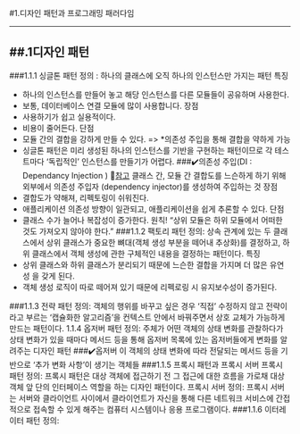 #1.디자인 패턴과 프로그래밍 패러다임
*******
##.1디자인 패턴 
----------------------------------------------------------------------------------------------------------
###1.1.1 싱글톤 패턴
정의 : 하나의 클래스에 오직 하나의 인스턴스만 가지는 패턴
특징 
-	하나의 인스턴스를 만들어 놓고 해당 인스턴스를 다른 모듈들이 공유하며 사용한다.
-	보통, 데이터베이스 연결 모듈에 많이 사용합니다.
장점
-	사용하기가 쉽고 실용적이다.
-	비용이 줄어든다.
단점
-	모듈 간의 결합을 강하게 만들 수 있다. => *의존성 주입을 통해 결합을 약하게 가능
-	싱글톤 패턴은 미리 생성된 하나의 인스턴스를 기반을 구현하는 패턴이므로 각 테스트마다 ‘독립적인’ 인스턴스를 만들기가 어렵다.
###✔️의존성 주입(DI : Dependancy Injection )  🔎[참고](https://tecoble.techcourse.co.kr/post/2021-04-27-dependency-injection/)
클래스 간, 모듈 간 결합도를 느슨하게 하기 위해 외부에서 의존성 주입자 (dependency injector)를 생성하여 주입하는 것
장점
-	결합도가 약해져, 리펙토링이 쉬워진다. 
-	애플리케이션 의존성 방향이 일관되고, 애플리케이션을 쉽게 추론할 수 있다.
단점
-	클래스 수가 늘어나 복잡성이 증가한다.
원칙! “상위 모듈은 하위 모듈에서 어떠한 것도 가져오지 않아야 한다.”
###1.1.2 팩토리 패턴
정의: 상속 관계에 있는 두 클래스에서 상위 클래스가 중요한 뼈대(객체 생성 부분을 떼어내 추상화)를 결정하고, 하위 클래스에서 객체 생성에 관한 구체적인 내용을 결정하는 패턴이다.
특징 
-	상위 클래스와 하위 클래스가 분리되기 때문에 느슨한 결합을 가지며 더 많은 유연성
을 갖게 된다.
-	객체 생성 로직이 따로 떼어져 있기 때문에 리펙로링 시 유지보수성이 증가된다.

###1.1.3 전략 패턴
정의: 객체의 행위를 바꾸고 싶은 경우 ‘직접’ 수정하지 않고 전략이라고 부르는 ‘캡슐화한 알고리즘’을 컨텍스트 안에서 바꿔주면서 상호 교체가 가능하게 만드는 패턴이다.
1.1.4 옵저버 패턴
정의: 주체가 어떤 객체의 상태 변화를 관찰하다가 상태 변화가 있을 때마다 메서드 등을 통해 옵저버 목록에 있는 옵저버들에게 변화를 알려주는 디자인 패턴
###✔️옵저버
이 객체의 상태 변화에 따라 전달되는 메서드 등을 기반으로 ‘추가 변화 사항’이 생기는 객체들
###1.1.5 프록시 패턴과 프록시 서버
프록시 패턴 정의: 프록시 패턴은 대상 객체에 접근하기 전 그 접근에 대한 흐름을 가로채 대상 객체 앞 단의 인터페이스 역할을 하는 디자인 패턴이다.
프록시 서버 정의: 프록시 서버는 서버와 클라이언트 사이에서 클라이언트가 자신을 통해 다른 네트워크 서비스에 간접적으로 접속할 수 있게 해주는 컴퓨터 시스템이나 응용 프로그램이다.
###1.1.6 이터레이터 패턴
정의: 
